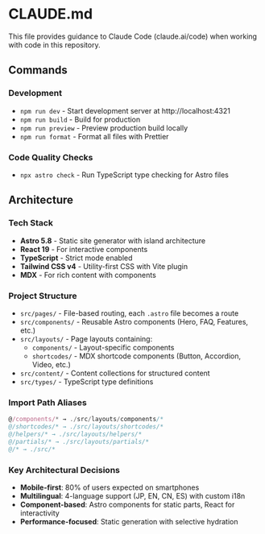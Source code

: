 # CLAUDE.md

This file provides guidance to Claude Code (claude.ai/code) when working with code in this repository.

## Commands

### Development

- `npm run dev` - Start development server at http://localhost:4321
- `npm run build` - Build for production
- `npm run preview` - Preview production build locally
- `npm run format` - Format all files with Prettier

### Code Quality Checks

- `npx astro check` - Run TypeScript type checking for Astro files

## Architecture

### Tech Stack

- **Astro 5.8** - Static site generator with island architecture
- **React 19** - For interactive components
- **TypeScript** - Strict mode enabled
- **Tailwind CSS v4** - Utility-first CSS with Vite plugin
- **MDX** - For rich content with components

### Project Structure

- `src/pages/` - File-based routing, each `.astro` file becomes a route
- `src/components/` - Reusable Astro components (Hero, FAQ, Features, etc.)
- `src/layouts/` - Page layouts containing:
  - `components/` - Layout-specific components
  - `shortcodes/` - MDX shortcode components (Button, Accordion, Video, etc.)
- `src/content/` - Content collections for structured content
- `src/types/` - TypeScript type definitions

### Import Path Aliases

```typescript
@/components/* → ./src/layouts/components/*
@/shortcodes/* → ./src/layouts/shortcodes/*
@/helpers/* → ./src/layouts/helpers/*
@/partials/* → ./src/layouts/partials/*
@/* → ./src/*
```

### Key Architectural Decisions

- **Mobile-first**: 80% of users expected on smartphones
- **Multilingual**: 4-language support (JP, EN, CN, ES) with custom i18n
- **Component-based**: Astro components for static parts, React for interactivity
- **Performance-focused**: Static generation with selective hydration
